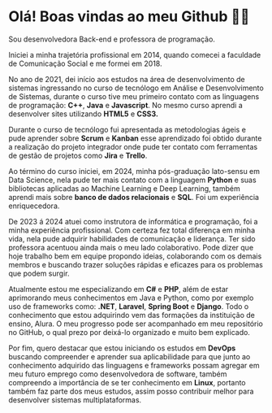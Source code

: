 # Olá! Boas vindas ao meu Github 👩‍💻

Sou desenvolvedora Back-end e professora de programação.

Iniciei a minha trajetória profissional em 2014, quando comecei a faculdade de Comunicação Social e me formei em 2018. 

No ano de 2021, dei início aos estudos na área de desenvolvimento de sistemas ingressando no curso de tecnólogo em Análise e Desenvolvimento de Sistemas, durante o curso tive meu primeiro contato com as linguagens de programação: **C++**, **Java** e **Javascript**. No mesmo curso aprendi a desenvolver sites utilizando **HTML5** e **CSS3.** 

Durante o curso de tecnólogo fui apresentada as metodologias ágeis e pude aprender sobre **Scrum** e **Kanban** esse aprendizado foi obtido durante a realização do projeto integrador onde pude ter contato com ferramentas de gestão de projetos como **Jira** e **Trello**.

Ao término do curso iniciei, em 2024, minha pós-graduação lato-sensu em Data Science, nela pude ter mais contato com a linguagem **Python** e suas bibliotecas aplicadas ao Machine Learning e Deep Learning, também aprendi mais sobre **banco de dados relacionais** e **SQL**. Foi um experiência enriquecedora.

De 2023 á 2024 atuei como instrutora de informática e programação, foi a minha experiência profissional. Com certeza fez total diferença em minha vida, nela pude adquirir habilidades de comunicação e liderança. Ter sido professora acentuou ainda mais o meu lado colaborativo. Pode dizer que hoje trabalho bem em equipe propondo ideias, colaborando com os demais membros e buscando trazer soluções rápidas e eficazes para os problemas que podem surgir.

Atualmente estou me especializando em **C#** e **PHP**, além de estar aprimorando meus conhecimentos em Java e Python, como por exemplo uso de frameworks como: **.NET**, **Laravel**, **Spring Boot** e **Django**. Todo o conhecimento que estou adquirindo vem das formações da instituição de ensino, Alura. O meu progresso pode ser acompanhado em meu repositório no GitHub, o qual prezo por deixá-lo organizado e muito bem explicado.

Por fim, quero destacar que estou iniciando os estudos em **DevOps** buscando compreender e aprender sua aplicabilidade para que junto ao conhecimento adquirido das linguagens e frameworks possam agregar em meu futuro emprego como desenvolvedora de software, também compreendo a importância de se ter conhecimento em **Linux**, portanto também faz parte dos meus estudos, assim posso contribuir melhor para desenvolver sistemas multiplataformas.
